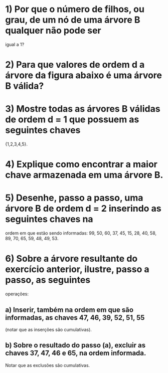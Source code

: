 # 1) Por que o número de filhos, ou grau, de um nó de uma árvore B qualquer não pode ser
igual a 1? 

# 2) Para que valores de ordem d a árvore da figura abaixo é uma árvore B válida?  

# 3) Mostre todas as árvores B válidas de ordem d = 1 que possuem as seguintes chaves
{1,2,3,4,5}. 

# 4) Explique como encontrar a maior chave armazenada em uma árvore B.

# 5) Desenhe, passo a passo, uma árvore B de ordem d = 2 inserindo as seguintes chaves na
ordem em que estão sendo informadas: 99, 50, 60, 37, 45, 15, 28, 40, 58, 89, 70, 65, 59,
48, 49, 53. 

# 6) Sobre a árvore resultante do exercício anterior, ilustre, passo a passo, as seguintes
operações:
## a) Inserir, também na ordem em que são informadas, as chaves 47, 46, 39, 52, 51, 55
(notar que as inserções são cumulativas).
## b) Sobre o resultado do passo (a), excluir as chaves 37, 47, 46 e 65, na ordem informada.
Notar que as exclusões são cumulativas.
